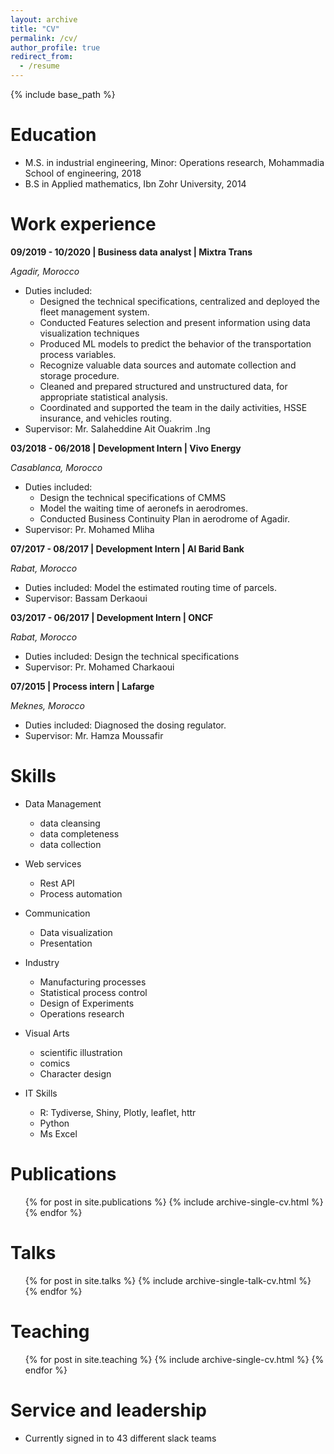 ```yaml
---
layout: archive
title: "CV"
permalink: /cv/
author_profile: true
redirect_from:
  - /resume
---
```


{% include base_path %}

Education
======
* M.S. in industrial engineering, Minor: Operations research, Mohammadia School of engineering, 2018
* B.S in Applied mathematics, Ibn Zohr University, 2014



Work experience
======
**09/2019 - 10/2020 | Business data analyst | Mixtra Trans**

*Agadir, Morocco*

  * Duties included:
    * Designed the technical specifications, centralized and deployed the fleet management system.
    * Conducted Features selection and present information using data visualization techniques
    * Produced ML models to predict the behavior of the transportation process variables.
    * Recognize valuable data sources and automate collection and storage procedure.
    * Cleaned and prepared structured and unstructured data, for appropriate statistical analysis.
    * Coordinated and supported the team in the daily activities, HSSE insurance, and vehicles routing.
  * Supervisor: Mr. Salaheddine Ait Ouakrim .Ing

**03/2018 - 06/2018 | Development Intern | Vivo Energy**

*Casablanca, Morocco*

  * Duties included:
    * Design the technical specifications of CMMS
    * Model the waiting time of aeronefs in aerodromes.
    * Conducted Business Continuity Plan in aerodrome of Agadir.
  * Supervisor: Pr. Mohamed Mliha

**07/2017 - 08/2017 | Development Intern | Al Barid Bank**

*Rabat, Morocco*

  * Duties included: Model the estimated routing time of parcels. 
  * Supervisor: Bassam Derkaoui

**03/2017 - 06/2017 | Development Intern | ONCF**

*Rabat, Morocco*

  * Duties included: Design the technical specifications
  * Supervisor: Pr. Mohamed Charkaoui

**07/2015 | Process intern | Lafarge**

*Meknes, Morocco*

  * Duties included: Diagnosed the dosing regulator.
  * Supervisor: Mr. Hamza Moussafir
  
Skills
======

* Data Management
  * data cleansing
  * data completeness
  * data collection
  
* Web services
  * Rest API
  * Process automation

* Communication
  * Data visualization
  * Presentation

* Industry
  * Manufacturing processes
  * Statistical process control
  * Design of Experiments
  * Operations research

* Visual Arts
  * scientific illustration
  * comics
  * Character design
  
* IT Skills
  * R: Tydiverse, Shiny, Plotly, leaflet, httr
  * Python
  * Ms Excel

Publications
======
  <ul>{% for post in site.publications %}
    {% include archive-single-cv.html %}
  {% endfor %}</ul>
  
Talks
======
  <ul>{% for post in site.talks %}
    {% include archive-single-talk-cv.html %}
  {% endfor %}</ul>
  
Teaching
======
  <ul>{% for post in site.teaching %}
    {% include archive-single-cv.html %}
  {% endfor %}</ul>
  
Service and leadership
======
* Currently signed in to 43 different slack teams

